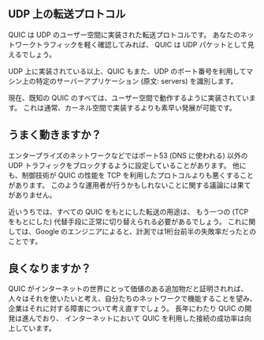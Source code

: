 ## UDP 上の転送プロトコル

QUIC は UDP のユーザー空間に実装された転送プロトコルです。
あなたのネットワークトラフィックを軽く確認してみれば、
QUIC は UDP パケットとして見えるでしょう。

UDP 上に実装されている以上、QUIC もまた、UDP のポート番号を利用してマシン上の特定のサーバーアプリケーション (原文: servers) を識別します。

現在、既知の QUIC のすべては、ユーザー空間で動作するように実装されています。
これは通常、カーネル空間で実装するよりも素早い発展が可能です。

## うまく動きますか？

エンタープライズのネットワークなどではポート53 (DNS に使われる) 以外の
UDP トラフィックをブロックするように設定していることがあります。
他にも、制御技術が QUIC の性能を TCP を利用したプロトコルよりも悪くすることがあります。
このような運用者が行うかもしれないことに関する議論には果てがありません。

近いうちでは、すべての QUIC をもとにした転送の用途は、
もう一つの (TCP をもとにした) 代替手段に正常に切り替えられる必要があるでしょう。
これに関しては、Google のエンジニアによると、計測では1桁台前半の失敗率だったとのことです。

## 良くなりますか？

QUIC がインターネットの世界にとって価値のある追加物だと証明されれば、
人々はそれを使いたいと考え、自分たちのネットワークで機能することを望み、
企業はそれに対する障害について考え直すでしょう。
長年にわたり QUIC の開発は進んでおり、
インターネットにおいて QUIC を利用した接続の成功率は向上しています。
